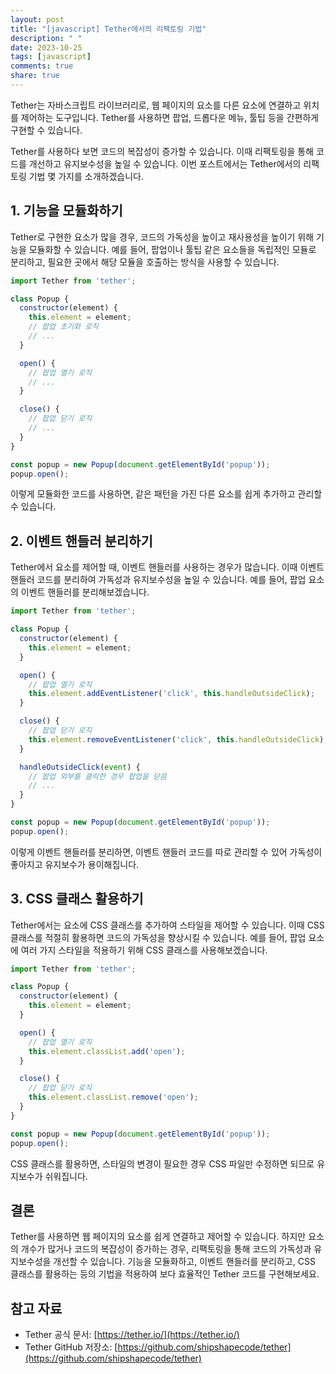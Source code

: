 ```yaml
---
layout: post
title: "[javascript] Tether에서의 리팩토링 기법"
description: " "
date: 2023-10-25
tags: [javascript]
comments: true
share: true
---
```


Tether는 자바스크립트 라이브러리로, 웹 페이지의 요소를 다른 요소에 연결하고 위치를 제어하는 도구입니다. Tether를 사용하면 팝업, 드롭다운 메뉴, 툴팁 등을 간편하게 구현할 수 있습니다.

Tether를 사용하다 보면 코드의 복잡성이 증가할 수 있습니다. 이때 리팩토링을 통해 코드를 개선하고 유지보수성을 높일 수 있습니다. 이번 포스트에서는 Tether에서의 리팩토링 기법 몇 가지를 소개하겠습니다.

## 1. 기능을 모듈화하기

Tether로 구현한 요소가 많을 경우, 코드의 가독성을 높이고 재사용성을 높이기 위해 기능을 모듈화할 수 있습니다. 예를 들어, 팝업이나 툴팁 같은 요소들을 독립적인 모듈로 분리하고, 필요한 곳에서 해당 모듈을 호출하는 방식을 사용할 수 있습니다.

```javascript
import Tether from 'tether';

class Popup {
  constructor(element) {
    this.element = element;
    // 팝업 초기화 로직
    // ...
  }

  open() {
    // 팝업 열기 로직
    // ...
  }

  close() {
    // 팝업 닫기 로직
    // ...
  }
}

const popup = new Popup(document.getElementById('popup'));
popup.open();
```

이렇게 모듈화한 코드를 사용하면, 같은 패턴을 가진 다른 요소를 쉽게 추가하고 관리할 수 있습니다.

## 2. 이벤트 핸들러 분리하기

Tether에서 요소를 제어할 때, 이벤트 핸들러를 사용하는 경우가 많습니다. 이때 이벤트 핸들러 코드를 분리하여 가독성과 유지보수성을 높일 수 있습니다. 예를 들어, 팝업 요소의 이벤트 핸들러를 분리해보겠습니다.

```javascript
import Tether from 'tether';

class Popup {
  constructor(element) {
    this.element = element;
  }

  open() {
    // 팝업 열기 로직
    this.element.addEventListener('click', this.handleOutsideClick);
  }

  close() {
    // 팝업 닫기 로직
    this.element.removeEventListener('click', this.handleOutsideClick);
  }

  handleOutsideClick(event) {
    // 팝업 외부를 클릭한 경우 팝업을 닫음
    // ...
  }
}

const popup = new Popup(document.getElementById('popup'));
popup.open();
```

이렇게 이벤트 핸들러를 분리하면, 이벤트 핸들러 코드를 따로 관리할 수 있어 가독성이 좋아지고 유지보수가 용이해집니다.

## 3. CSS 클래스 활용하기

Tether에서는 요소에 CSS 클래스를 추가하여 스타일을 제어할 수 있습니다. 이때 CSS 클래스를 적절히 활용하면 코드의 가독성을 향상시킬 수 있습니다. 예를 들어, 팝업 요소에 여러 가지 스타일을 적용하기 위해 CSS 클래스를 사용해보겠습니다.

```javascript
import Tether from 'tether';

class Popup {
  constructor(element) {
    this.element = element;
  }

  open() {
    // 팝업 열기 로직
    this.element.classList.add('open');
  }

  close() {
    // 팝업 닫기 로직
    this.element.classList.remove('open');
  }
}

const popup = new Popup(document.getElementById('popup'));
popup.open();
```

CSS 클래스를 활용하면, 스타일의 변경이 필요한 경우 CSS 파일만 수정하면 되므로 유지보수가 쉬워집니다.

## 결론

Tether를 사용하면 웹 페이지의 요소를 쉽게 연결하고 제어할 수 있습니다. 하지만 요소의 개수가 많거나 코드의 복잡성이 증가하는 경우, 리팩토링을 통해 코드의 가독성과 유지보수성을 개선할 수 있습니다. 기능을 모듈화하고, 이벤트 핸들러를 분리하고, CSS 클래스를 활용하는 등의 기법을 적용하여 보다 효율적인 Tether 코드를 구현해보세요.

## 참고 자료

- Tether 공식 문서: [https://tether.io/](https://tether.io/)
- Tether GitHub 저장소: [https://github.com/shipshapecode/tether](https://github.com/shipshapecode/tether)